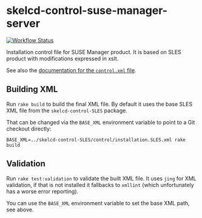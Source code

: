 skelcd-control-suse-manager-server
===================

[![Workflow Status](https://github.com/yast/skelcd-control-suse-manager-server/workflows/CI/badge.svg?branch=master)](
https://github.com/yast/skelcd-control-suse-manager-server/actions?query=branch%3Amaster)


Installation control file for SUSE Manager product. It is based on SLES
product with modifications expressed in xslt.

See also the [documentation for the `control.xml` file][1].

## Building XML

Run `rake build` to build the final XML file. By default it uses the base SLES
XML file from the `skelcd-control-SLES` package.

That can be changed via the `BASE_XML` environment variable to point to a Git
checkout directly:
``` shell
BASE_XML=../skelcd-control-SLES/control/installation.SLES.xml rake build
```

## Validation

Run `rake test:validation` to validate the built XML file. It uses `jing` for
XML validation, if that is not installed it fallbacks to `xmllint` (which
unfortunately has a worse error reporting).

You can use the `BASE_XML` environment variable to set the base XML path,
see above.


[1]: https://github.com/yast/yast-installation/blob/master/doc/control-file.md
